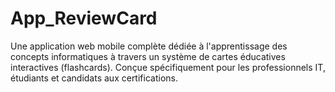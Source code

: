 # App_ReviewCard
Une application web mobile complète dédiée à l'apprentissage des concepts informatiques à travers un système de cartes éducatives interactives (flashcards). Conçue spécifiquement pour les professionnels IT, étudiants et candidats aux certifications.
